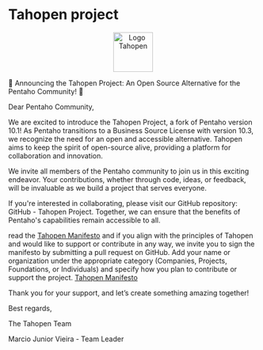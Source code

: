 # Tahopen project
<div align="center">
<img src="http://www.tahopen.org/tahopen.png" alt="Logo Tahopen" width="80" height="80">
</div>

🌟 Announcing the Tahopen Project: An Open Source Alternative for the Pentaho Community! 🌟

Dear Pentaho Community,

We are excited to introduce the Tahopen Project, a fork of Pentaho version 10.1! As Pentaho transitions to a Business Source License with version 10.3, we recognize the need for an open and accessible alternative. Tahopen aims to keep the spirit of open-source alive, providing a platform for collaboration and innovation.

We invite all members of the Pentaho community to join us in this exciting endeavor. Your contributions, whether through code, ideas, or feedback, will be invaluable as we build a project that serves everyone.

If you're interested in collaborating, please visit our GitHub repository: GitHub - Tahopen Project. Together, we can ensure that the benefits of Pentaho's capabilities remain accessible to all.


read the [Tahopen Manifesto](https://github.com/tahopen/manifesto) and if you align with the principles of Tahopen and would like to support or contribute in any way, we invite you to sign the manifesto by submitting a pull request on GitHub. Add your name or organization under the appropriate category (Companies, Projects, Foundations, or Individuals) and specify how you plan to contribute or support the project.
[Tahopen Manifesto](https://github.com/tahopen/manifesto)

Thank you for your support, and let’s create something amazing together!

Best regards,

The Tahopen Team

Marcio Junior Vieira - Team Leader 


